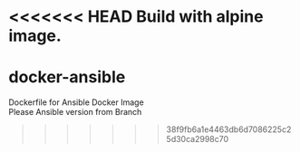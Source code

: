 <<<<<<< HEAD
Build with alpine image.
=======
# docker-ansible
Dockerfile for Ansible Docker Image  
Please Ansible version from Branch
>>>>>>> 38f9fb6a1e4463db6d7086225c25d30ca2998c70
